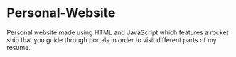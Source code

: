 # Personal-Website
Personal website made using HTML and JavaScript which features a rocket ship that you guide through portals in order to visit different parts of my resume.
